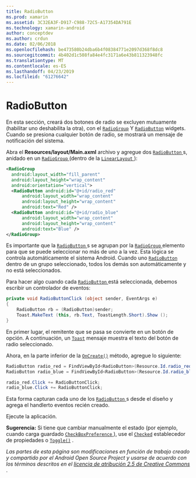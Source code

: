 ```yaml
---
title: RadioButton
ms.prod: xamarin
ms.assetid: 3C32EA3F-D917-C988-72C5-A17354DA791E
ms.technology: xamarin-android
author: conceptdev
ms.author: crdun
ms.date: 02/06/2018
ms.openlocfilehash: be473580b24dba6b4f08384771e2097d368f8dc8
ms.sourcegitcommit: 4b402d1c508fa84e4fc3171a6e43b811323948fc
ms.translationtype: MT
ms.contentlocale: es-ES
ms.lasthandoff: 04/23/2019
ms.locfileid: "61276642"
---
```

# <a name="radiobutton"></a>RadioButton

En esta sección, creará dos botones de radio se excluyen mutuamente (habilitar uno deshabilita la otra), con el [`RadioGroup`](https://developer.xamarin.com/api/type/Android.Widget.RadioGroup/)
Y [`RadioButton`](https://developer.xamarin.com/api/type/Android.Widget.RadioButton/)
widgets. Cuando se presiona cualquier botón de radio, se mostrará un mensaje de notificación del sistema.


Abra el **Resources/layout/Main.axml** archivo y agregue dos [ `RadioButton` ](https://developer.xamarin.com/api/type/Android.Widget.RadioButton/)s, anidado en un [ `RadioGroup` ](https://developer.xamarin.com/api/type/Android.Widget.RadioGroup/) (dentro de la [ `LinearLayout` ](https://developer.xamarin.com/api/type/Android.Widget.LinearLayout/)):

```xml
<RadioGroup
  android:layout_width="fill_parent"
  android:layout_height="wrap_content"
  android:orientation="vertical">
  <RadioButton android:id="@+id/radio_red"
      android:layout_width="wrap_content"
      android:layout_height="wrap_content"
      android:text="Red" />
  <RadioButton android:id="@+id/radio_blue"
      android:layout_width="wrap_content"
      android:layout_height="wrap_content"
      android:text="Blue" />
</RadioGroup>
```

Es importante que la [ `RadioButton` ](https://developer.xamarin.com/api/type/Android.Widget.RadioButton/)s se agrupan por la [ `RadioGroup` ](https://developer.xamarin.com/api/type/Android.Widget.RadioGroup/) elemento para que se puede seleccionar no más de uno a la vez. Esta lógica se controla automáticamente el sistema Android. Cuando uno [`RadioButton`](https://developer.xamarin.com/api/type/Android.Widget.RadioButton/)
dentro de un grupo seleccionado, todos los demás son automáticamente y no está seleccionados.

Para hacer algo cuando cada [ `RadioButton` ](https://developer.xamarin.com/api/type/Android.Widget.RadioButton/) está seleccionada, debemos escribir un controlador de eventos:

```csharp
private void RadioButtonClick (object sender, EventArgs e)
{
    RadioButton rb = (RadioButton)sender;
    Toast.MakeText (this, rb.Text, ToastLength.Short).Show ();
}
```

En primer lugar, el remitente que se pasa se convierte en un botón de opción.
A continuación, un [`Toast`](https://developer.xamarin.com/api/type/Android.Widget.Toast/)
mensaje muestra el texto del botón de radio seleccionado.

Ahora, en la parte inferior de la [`OnCreate()`](https://developer.xamarin.com/api/member/Android.App.Activity.OnCreate/p/Android.OS.Bundle/Android.OS.PersistableBundle)
método, agregue lo siguiente:

```csharp
RadioButton radio_red = FindViewById<RadioButton>(Resource.Id.radio_red);
RadioButton radio_blue = FindViewById<RadioButton>(Resource.Id.radio_blue);

radio_red.Click += RadioButtonClick;
radio_blue.Click += RadioButtonClick;
```

Esta forma capturan cada uno de los [ `RadioButton` ](https://developer.xamarin.com/api/type/Android.Widget.RadioButton/)s desde el diseño y agrega el handlerto eventos recién creado.

Ejecute la aplicación.

**Sugerencia:** Si tiene que cambiar manualmente el estado (por ejemplo, cuando carga guardado [ `CheckBoxPreference` ](https://developer.xamarin.com/api/type/Android.Preferences.CheckBoxPreference/)), use el [`Checked`](https://developer.xamarin.com/api/property/Android.Widget.CompoundButton.Checked/)
establecedor de propiedades o [`Toggle()`](https://developer.xamarin.com/api/member/Android.Widget.CompoundButton.Toggle/)
.

*Las partes de esta página son modificaciones en función de trabajo creado y compartido por el Android Open Source Project y usarse de acuerdo con los términos descritos en el*
[*licencia de atribución 2.5 de Creative Commons* ](http://creativecommons.org/licenses/by/2.5/). 

